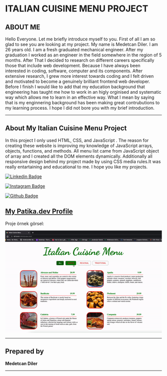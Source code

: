 # ITALIAN CUISINE MENU PROJECT
## ABOUT ME 
Hello Everyone. Let me briefly introduce myself to you. First of all I am so glad to see you are looking at my project. My name is Medetcan Diler. I am 26 years old. I am a fresh graduated mechanical engineer. After my graduation I worked as an engineer in the field somewhere in the region of 5 months. After That I decided to research on different careers specifically those that include web development. Because I have always been interested in coding, software, computer and its components. After extensive research, I grew more interest towards coding and I felt driven and motivated to become a genuinely brilliant frontend web developer. Before I finish I would like to add that my education background that engineering has taught me how to work in an higly orginised and systematic way which allows me to learn in an effective way. What I mean by saying that is my enginnering background has been making great contrubutions to my learning process. I hope I did not bore you with my brief introduction.

---

## About My Italian Cuisine Menu Project
In this project I only used HTML, CSS, and JavaScript . The reason for creating these website is improving my knowledge of JavaScript arrays, objects, functions, and methods. All menu list came from JavaScript object of array and I created all the DOM elements dynamically. Additionally all responsive design behind my project made by using CSS media rules.It was really entartaining and educational to me. I hope you like my projects. 

[![Linkedin Badge](https://img.shields.io/badge/LinkedIn-0077B5?style=for-the-badge&logo=linkedin&logoColor=white)](https://www.linkedin.com/in/medetcandiler)

[![Instagram Badge](https://img.shields.io/badge/-Instagram-C13584?style=flat-quare&labelColor=C13584&logo=instagram&logoColor=white&link=link)](https://www.instagram.com/medetdiler/)

[![Github Badge](https://img.shields.io/badge/-Github-000?style=quare&labelColor=000&logo=Github&logoColor=white&link=link)](https://github.com/medetcandiler)

[My Patika.dev Profile](https://app.patika.dev/meddo)
---
Proje örnek görsel:

![sample-of-my-project](https://github.com/medetcandiler/italian-cuisine-menu-project/blob/main/menu-project.gif)

---

## Prepared by
**Medetcan Diler**

---
